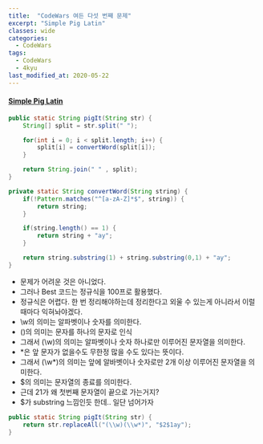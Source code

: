 ```yaml
---
title:  "CodeWars 여든 다섯 번째 문제"
excerpt: "Simple Pig Latin"
classes: wide
categories:
  - CodeWars
tags:
  - CodeWars
  - 4kyu
last_modified_at: 2020-05-22
---
```


#### [Simple Pig Latin](https://www.codewars.com/kata/520b9d2ad5c005041100000f)

```java
public static String pigIt(String str) {
    String[] split = str.split(" ");

    for(int i = 0; i < split.length; i++) {
        split[i] = convertWord(split[i]);
    }

    return String.join(" " , split);
}

private static String convertWord(String string) {
    if(!Pattern.matches("^[a-zA-Z]*$", string)) {
        return string;
    }

    if(string.length() == 1) {
        return string + "ay";
    } 

    return string.substring(1) + string.substring(0,1) + "ay";
}
```

* 문제가 어려운 것은 아니었다.
* 그러나 Best 코드는 정규식을 100프로 활용했다.
* 정규식은 어렵다. 한 번 정리해야하는데 정리한다고 외울 수 있는게 아니라서 이럴때마다 익혀놔야겠다.
* \w의 의미는 알파벳이나 숫자를 의미한다.
* ()의 의미는 문자를 하나의 문자로 인식
* 그래서 (\w)의 의미는 알파벳이나 숫자 하나로만 이루어진 문자열을 의미한다.
* *은 앞 문자가 없을수도 무한정 많을 수도 있다는 뜻이다.
* 그래서 (\w*)의 의미는 앞에 알바벳이나 숫자로만 2개 이상 이루어진 문자열을 의미한다.
* $의 의미는 문자열의 종료를 의미한다.
* 근데 $2$1가 왜 첫번째 문자열이 끝으로 가는거지?
* $가 substring 느낌인듯 한데.. 일단 넘어가자

```java
public static String pigIt(String str) {
    return str.replaceAll("(\\w)(\\w*)", "$2$1ay");
}
```

